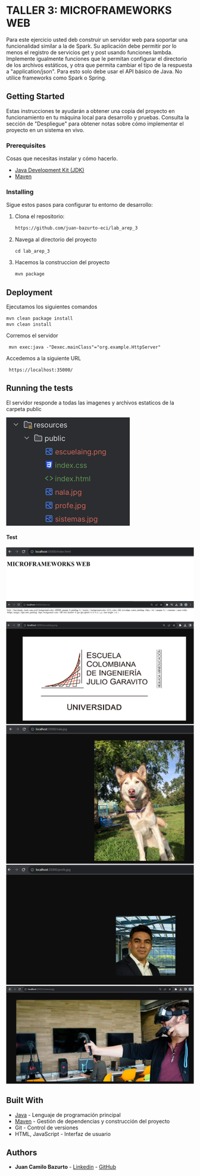# TALLER 3: MICROFRAMEWORKS WEB

Para este ejercicio usted deb construir un  servidor web para soportar una funcionalidad similar a la de Spark. Su aplicación debe permitir por lo menos el registro de servicios get y post usando funciones lambda. Implemente igualmente funciones que le permitan configurar el directorio de los archivos estáticos, y otra que permita cambiar el tipo de la respuesta a "application/json". Para esto solo debe usar el API básico de Java. No utilice frameworks como Spark o Spring.


## Getting Started

Estas instrucciones te ayudarán a obtener una copia del proyecto en funcionamiento en tu máquina local para desarrollo y pruebas. Consulta la sección de "Despliegue" para obtener notas sobre cómo implementar el proyecto en un sistema en vivo.

### Prerequisites

Cosas que necesitas instalar y cómo hacerlo.

- [Java Development Kit (JDK)](https://www.oracle.com/java/technologies/javase-jdk11-downloads.html)
- [Maven](https://maven.apache.org/install.html)

### Installing

Sigue estos pasos para configurar tu entorno de desarrollo:

1. Clona el repositorio:

   ```bash
   https://github.com/juan-bazurto-eci/lab_arep_3
2. Navega al directorio del proyecto

    ```
   cd lab_arep_3
   ```

3. Hacemos la construccion del proyecto

   ```
   mvn package
   ```

## Deployment

Ejecutamos los siguientes comandos

    mvn clean package install
    mvn clean install

Corremos el servidor

	 mvn exec:java -"Dexec.mainClass"="org.example.HttpServer"

Accedemos a la siguiente URL

	 https://localhost:35000/

## Running the tests

El servidor responde a todas las imagenes y archivos estaticos de la carpeta public

![src/main/resources/public/](ReadmeImages/carpeta.png)

#### Test
![http://localhost:35000/index.html](ReadmeImages/index.png)
![http://localhost:35000/index.css](ReadmeImages/css.png)
![http://localhost:35000/escuelaing.png](ReadmeImages/escuelaing.png)
![http://localhost:35000/nala.jpg](ReadmeImages/nala.png)
![http://localhost:35000/profe.jpg](ReadmeImages/profe.png)
![http://localhost:35000/sistemas.jpg](ReadmeImages/sistemas.png)


## Built With
* [Java](https://www.java.com/) - Lenguaje de programación principal
* [Maven](https://maven.apache.org/) - Gestión de dependencias y construcción del proyecto
* Git - Control de versiones
* HTML, JavaScript - Interfaz de usuario

## Authors

* **Juan Camilo Bazurto** - [Linkedin](https://www.linkedin.com/in/juan-camilo-b-b65379105/) - [GitHub](https://github.com/juan-bazurto-eci)